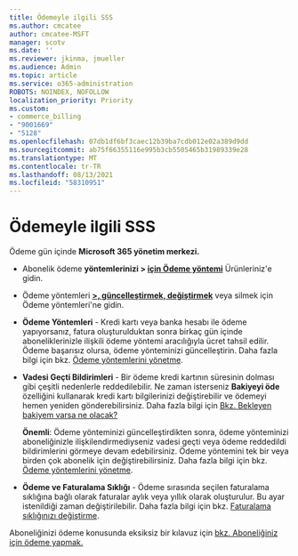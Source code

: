 ```yaml
---
title: Ödemeyle ilgili SSS
ms.author: cmcatee
author: cmcatee-MSFT
manager: scotv
ms.date: ''
ms.reviewer: jkinma, jmueller
ms.audience: Admin
ms.topic: article
ms.service: o365-administration
ROBOTS: NOINDEX, NOFOLLOW
localization_priority: Priority
ms.custom:
- commerce_billing
- "9001669"
- "5128"
ms.openlocfilehash: 07db1df6bf3caec12b39ba7cdb012e02a389d9dd
ms.sourcegitcommit: ab75f66355116e995b3cb5505465b31989339e28
ms.translationtype: MT
ms.contentlocale: tr-TR
ms.lasthandoff: 08/13/2021
ms.locfileid: "58310951"
---
```

# <a name="payment-faq"></a>Ödemeyle ilgili SSS

Ödeme gün içinde **Microsoft 365 yönetim merkezi.**

- Abonelik ödeme **yöntemlerinizi > [için Ödeme yöntemi](https://go.microsoft.com/fwlink/p/?linkid=842054)** Ürünleriniz'e gidin.
- Ödeme yöntemleri **[>, güncelleştirmek, değiştirmek](https://go.microsoft.com/fwlink/p/?linkid=2018806)** veya silmek için Ödeme yöntemleri'ne gidin.

- **Ödeme Yöntemleri** - Kredi kartı veya banka hesabı ile ödeme yapıyorsanız, fatura oluşturulduktan sonra birkaç gün içinde aboneliklerinizle ilişkili ödeme yöntemi aracılığıyla ücret tahsil edilir. Ödeme başarısız olursa, ödeme yönteminizi güncelleştirin. Daha fazla bilgi için bkz. [Ödeme yöntemlerini yönetme](https://docs.microsoft.com/microsoft-365/commerce/billing-and-payments/manage-payment-methods).

- **Vadesi Geçti Bildirimleri** - Bir ödeme kredi kartının süresinin dolması gibi çeşitli nedenlerle reddedilebilir. Ne zaman isterseniz **Bakiyeyi öde** özelliğini kullanarak kredi kartı bilgilerinizi değiştirebilir ve ödemeyi hemen yeniden gönderebilirsiniz. Daha fazla bilgi için [Bkz. Bekleyen bakiyem varsa ne olacak?](https://docs.microsoft.com/microsoft-365/commerce/billing-and-payments/pay-for-your-subscription#what-if-i-have-an-outstanding-balance)

    **Önemli**: Ödeme yönteminizi güncelleştirdikten sonra, ödeme yönteminizi aboneliğinizle ilişkilendirmediyseniz vadesi geçti veya ödeme reddedildi bildirimlerini görmeye devam edebilirsiniz. Ödeme yöntemini tek bir veya birden çok abonelik için değiştirebilirsiniz. Daha fazla bilgi için bkz. [Ödeme yöntemlerini yönetme](https://docs.microsoft.com/microsoft-365/commerce/billing-and-payments/manage-payment-methods).

- **Ödeme ve Faturalama Sıklığı** - Ödeme sırasında seçilen faturalama sıklığına bağlı olarak faturalar aylık veya yıllık olarak oluşturulur. Bu ayar istenildiği zaman değiştirilebilir. Daha fazla bilgi için bkz. [Faturalama sıklığınızı değiştirme](https://docs.microsoft.com/microsoft-365/commerce/billing-and-payments/change-payment-frequency).

Aboneliğinizi ödeme konusunda eksiksiz bir kılavuz için [bkz. Aboneliğiniz için ödeme yapmak.](https://docs.microsoft.com/microsoft-365/commerce/billing-and-payments/pay-for-your-subscription)

